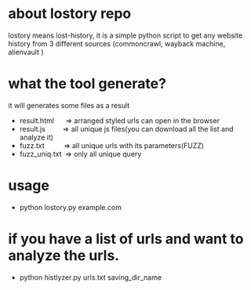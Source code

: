 # about lostory repo
lostory means lost-history, it is a simple python script to get any website history from 3 different sources (commoncrawl, wayback machine, alienvault )

# what the tool generate?
it will generates some files as a result
  - result.html&nbsp;&nbsp;&nbsp;&nbsp;&nbsp;&nbsp;=> arranged styled urls can open in the browser
  - result.js&nbsp;&nbsp;&nbsp;&nbsp;&nbsp;&nbsp;&nbsp;&nbsp;&nbsp;=> all unique js files(you can download all the list and analyze it)
  - fuzz.txt&nbsp;&nbsp;&nbsp;&nbsp;&nbsp;&nbsp;&nbsp;&nbsp;&nbsp;&nbsp;=> all unique urls with its parameters(FUZZ)
  - fuzz_uniq.txt&nbsp;&nbsp;=> only all unique query

# usage
  - python lostory.py example.com


# if you have a list of urls and want to analyze the urls.
  - python histlyzer.py urls.txt saving_dir_name
